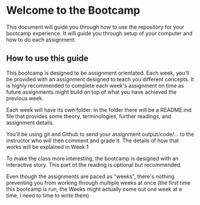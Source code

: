 # Welcome to the Bootcamp

This document will guide you through how to use the repository for your bootcamp experience. It will guide you through setup of your computer and how to do each assignment.

## How to use this guide

This bootcamp is designed to be assignment orientated. Each week, you'll be provided with an assignment designed to teach you different concepts. It is highly recommended to complete each week's assignment on time as future assignments might build on top of what you have achieved the previous week.

Each week will have its own folder. In the folder there will be a README.md file that provides some theory, terminologies, further readings, and assignment details.

You'll be using git and Github to send your assignment output/code/... to the instructor who will then comment and grade it. The details of how that works will be explained in Week 1

To make the class more interesting, the bootcamp is designed with an interactive story. This part of the reading is optional but recommended.

Even though the assignments are paced as "weeks", there's nothing preventing you from working through multiple weeks at once (the first time this bootcamp is run, the Weeks might actually come out one week at a time, i need to time to write them)

